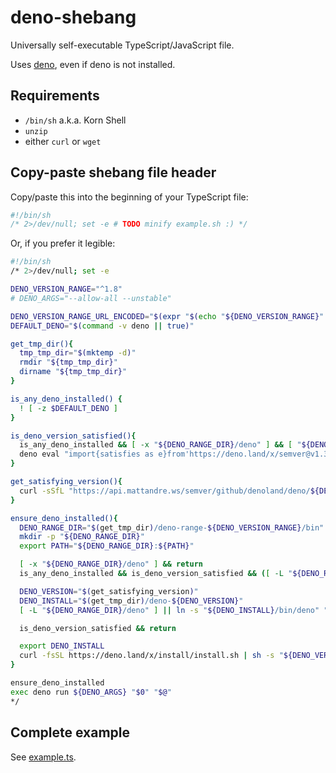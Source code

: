 # deno-shebang

Universally self-executable TypeScript/JavaScript file.

Uses [deno](https://deno.land/), even if deno is not installed.

##  Requirements

- `/bin/sh` a.k.a. Korn Shell
- `unzip`
- either `curl` or `wget`

## Copy-paste shebang file header

Copy/paste this into the beginning of your TypeScript file:

```typescript
#!/bin/sh
/* 2>/dev/null; set -e # TODO minify example.sh :) */
```

Or, if you prefer it legible:

```sh
#!/bin/sh
/* 2>/dev/null; set -e

DENO_VERSION_RANGE="^1.8"
# DENO_ARGS="--allow-all --unstable"

DENO_VERSION_RANGE_URL_ENCODED="$(expr "$(echo "${DENO_VERSION_RANGE}" | curl -Gso /dev/null -w %{url_effective} --data-urlencode @- "")" : '..\(.*\)...')"
DEFAULT_DENO="$(command -v deno || true)"

get_tmp_dir(){
  tmp_tmp_dir="$(mktemp -d)"
  rmdir "${tmp_tmp_dir}"
  dirname "${tmp_tmp_dir}"
}

is_any_deno_installed() {
  ! [ -z $DEFAULT_DENO ]
}

is_deno_version_satisfied(){
  is_any_deno_installed && [ -x "${DENO_RANGE_DIR}/deno" ] && [ "${DENO_RANGE_DIR}/deno" = "${DEFAULT_DENO}" ] && return
  deno eval "import{satisfies as e}from'https://deno.land/x/semver@v1.3.0/mod.ts';Deno.exit(e(Deno.version.deno,'${DENO_VERSION_RANGE}')?0:1);" >/dev/null 2>&1
}

get_satisfying_version(){
  curl -sSfL "https://api.mattandre.ws/semver/github/denoland/deno/${DENO_VERSION_RANGE_URL_ENCODED}"
}

ensure_deno_installed(){
  DENO_RANGE_DIR="$(get_tmp_dir)/deno-range-${DENO_VERSION_RANGE}/bin"
  mkdir -p "${DENO_RANGE_DIR}"
  export PATH="${DENO_RANGE_DIR}:${PATH}"

  [ -x "${DENO_RANGE_DIR}/deno" ] && return
  is_any_deno_installed && is_deno_version_satisfied && ([ -L "${DENO_RANGE_DIR}/deno" ] || ln -s "${DEFAULT_DENO}" "${DENO_RANGE_DIR}/deno") && return

  DENO_VERSION="$(get_satisfying_version)"
  DENO_INSTALL="$(get_tmp_dir)/deno-${DENO_VERSION}"
  [ -L "${DENO_RANGE_DIR}/deno" ] || ln -s "${DENO_INSTALL}/bin/deno" "${DENO_RANGE_DIR}/deno"

  is_deno_version_satisfied && return

  export DENO_INSTALL
  curl -fsSL https://deno.land/x/install/install.sh | sh -s "${DENO_VERSION}" >/dev/null 2>&1
}

ensure_deno_installed
exec deno run ${DENO_ARGS} "$0" "$@"
*/
```

## Complete example

See [example.ts](example.ts).

